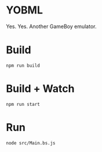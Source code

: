 # YOBML

Yes. Yes. Another GameBoy emulator.

# Build
```
npm run build
```

# Build + Watch

```
npm run start
```

# Run

```
node src/Main.bs.js
```
